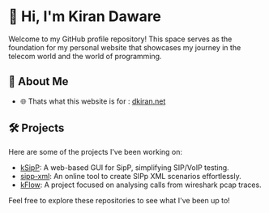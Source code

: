 # 👋 Hi, I'm Kiran Daware

Welcome to my GitHub profile repository! This space serves as the foundation for my personal website that showcases my journey in the telecom world and the world of programming.

## 🚀 About Me

- 🌐 Thats what this website is for : [dkiran.net](https://dkiran.net)

## 🛠️ Projects

Here are some of the projects I've been working on:

- [kSipP](https://github.com/kiran-daware/kSipP): A web-based GUI for SipP, simplifying SIP/VoIP testing.
- [sipp-xml](https://github.com/kiran-daware/sipp-xml): An online tool to create SIPp XML scenarios effortlessly.
- [kFlow](https://github.com/kiran-daware/kFlow): A project focused on analysing calls from wireshark pcap traces.

Feel free to explore these repositories to see what I've been up to!
